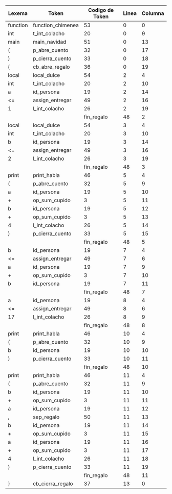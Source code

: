 | Lexema   | Token             | Codigo de Token | Linea | Columna |
| -------- | ----------------- | --------------- | ----- | ------- |
| function | function_chimenea | 53              | 0     | 0       |
| int      | t_int_colacho     | 20              | 0     | 9       |
| main     | main_navidad      | 51              | 0     | 13      |
| (        | p_abre_cuento     | 32              | 0     | 17      |
| )        | p_cierra_cuento   | 33              | 0     | 18      |
| {        | cb_abre_regalo    | 36              | 0     | 19      |
| local    | local_dulce       | 54              | 2     | 4       |
| int      | t_int_colacho     | 20              | 2     | 10      |
| a        | id_persona        | 19              | 2     | 14      |
| <=       | assign_entregar   | 49              | 2     | 16      |
| 1        | l_int_colacho     | 26              | 2     | 19      |
| |        | fin_regalo        | 48              | 2     | 20      |
| local    | local_dulce       | 54              | 3     | 4       |
| int      | t_int_colacho     | 20              | 3     | 10      |
| b        | id_persona        | 19              | 3     | 14      |
| <=       | assign_entregar   | 49              | 3     | 16      |
| 2        | l_int_colacho     | 26              | 3     | 19      |
| |        | fin_regalo        | 48              | 3     | 20      |
| print    | print_habla       | 46              | 5     | 4       |
| (        | p_abre_cuento     | 32              | 5     | 9       |
| a        | id_persona        | 19              | 5     | 10      |
| +        | op_sum_cupido     | 3               | 5     | 11      |
| b        | id_persona        | 19              | 5     | 12      |
| +        | op_sum_cupido     | 3               | 5     | 13      |
| 4        | l_int_colacho     | 26              | 5     | 14      |
| )        | p_cierra_cuento   | 33              | 5     | 15      |
| |        | fin_regalo        | 48              | 5     | 16      |
| b        | id_persona        | 19              | 7     | 4       |
| <=       | assign_entregar   | 49              | 7     | 6       |
| a        | id_persona        | 19              | 7     | 9       |
| +        | op_sum_cupido     | 3               | 7     | 10      |
| b        | id_persona        | 19              | 7     | 11      |
| |        | fin_regalo        | 48              | 7     | 12      |
| a        | id_persona        | 19              | 8     | 4       |
| <=       | assign_entregar   | 49              | 8     | 6       |
| 17       | l_int_colacho     | 26              | 8     | 9       |
| |        | fin_regalo        | 48              | 8     | 11      |
| print    | print_habla       | 46              | 10    | 4       |
| (        | p_abre_cuento     | 32              | 10    | 9       |
| b        | id_persona        | 19              | 10    | 10      |
| )        | p_cierra_cuento   | 33              | 10    | 11      |
| |        | fin_regalo        | 48              | 10    | 12      |
| print    | print_habla       | 46              | 11    | 4       |
| (        | p_abre_cuento     | 32              | 11    | 9       |
| b        | id_persona        | 19              | 11    | 10      |
| +        | op_sum_cupido     | 3               | 11    | 11      |
| a        | id_persona        | 19              | 11    | 12      |
| ,        | sep_regalo        | 50              | 11    | 13      |
| b        | id_persona        | 19              | 11    | 14      |
| +        | op_sum_cupido     | 3               | 11    | 15      |
| a        | id_persona        | 19              | 11    | 16      |
| +        | op_sum_cupido     | 3               | 11    | 17      |
| 4        | l_int_colacho     | 26              | 11    | 18      |
| )        | p_cierra_cuento   | 33              | 11    | 19      |
| |        | fin_regalo        | 48              | 11    | 20      |
| }        | cb_cierra_regalo  | 37              | 13    | 0       |
